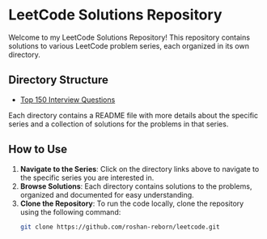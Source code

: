 # LeetCode Solutions Repository

Welcome to my LeetCode Solutions Repository! This repository contains solutions to various LeetCode problem series, each organized in its own directory.

## Directory Structure

- [Top 150 Interview Questions](./top-150-interview-questions/README.md)

Each directory contains a README file with more details about the specific series and a collection of solutions for the problems in that series.

## How to Use

1. **Navigate to the Series**: Click on the directory links above to navigate to the specific series you are interested in.
2. **Browse Solutions**: Each directory contains solutions to the problems, organized and documented for easy understanding.
3. **Clone the Repository**: To run the code locally, clone the repository using the following command:
   ```bash
   git clone https://github.com/roshan-reborn/leetcode.git

